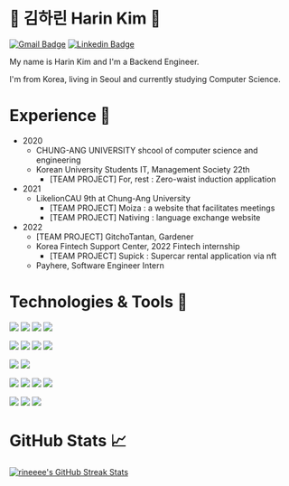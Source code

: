 # 🐥 김하린 Harin Kim 🐥
 <!-- Profile views -->
[![Gmail Badge](https://img.shields.io/badge/Gmail-d14836?style=flat-square&logo=Gmail&logoColor=white&link=mailto:icecandy1256@gmail.com)](mailto:icecandy1256@gmail.com)
[![Linkedin Badge](https://img.shields.io/badge/-LinkedIn-blue?style=flat-square&logo=Linkedin&logoColor=white&link=https://www.linkedin.com/in/%ED%95%98%EB%A6%B0-%EA%B9%80-825374253/)](https://www.linkedin.com/in/%ED%95%98%EB%A6%B0-%EA%B9%80-825374253/)

 
 <p align="left">My name is Harin Kim and I'm a Backend Engineer.
  
  I'm from Korea, living in Seoul and currently studying Computer Science.
  
<!--   I am motivated by the power of technology as a tool for positive change, with a background in Math, Physics, and Engineering. -->
</p>

# Experience 💫
- 2020
  - CHUNG-ANG UNIVERSITY shcool of computer science and engineering
  - Korean University Students IT, Management Society 22th
    - [TEAM PROJECT] For, rest : Zero-waist induction application
- 2021
  - LikelionCAU 9th at Chung-Ang University
    - [TEAM PROJECT] Moiza : a website that facilitates meetings
    - [TEAM PROJECT] Nativing : language exchange website
- 2022
  - [TEAM PROJECT] GitchoTantan, Gardener 
  - Korea Fintech Support Center, 2022 Fintech internship
    - [TEAM PROJECT] Supick : Supercar rental application via nft
  - Payhere, Software Engineer Intern

# Technologies & Tools 🔧
<img src="https://img.shields.io/badge/Python-3776AB?style=for-the-badge&logo=Python&logoColor=white"> <img src="https://img.shields.io/badge/JavaScript-F7DF1E?style=for-the-badge&logo=JavaScript&logoColor=white"> <img src="https://img.shields.io/badge/Java-007396.svg?style=for-the-badge&logo=java&logoColor=white"> <img src="https://img.shields.io/badge/Solidity-363636.svg?style=for-the-badge&logo=Solidity&logoColor=white"> 

<img src="https://img.shields.io/badge/Django-092E20?style=for-the-badge&logo=Django&logoColor=white"> <img src="https://img.shields.io/badge/FastAPI-009688?style=for-the-badge&logo=FastAPI&logoColor=white">  <img src="https://img.shields.io/badge/Node.js-339933?style=for-the-badge&logo=Node.js&logoColor=white"> <img src="https://img.shields.io/badge/express.js-%23404d59.svg?style=for-the-badge&logo=express&logoColor=%2361DAFB"> 

<img src="https://img.shields.io/badge/mysql-%2300f.svg?style=for-the-badge&logo=mysql&logoColor=white"> <img src="https://img.shields.io/badge/MongoDB-47A248.svg?style=for-the-badge&logo=mongodb&logoColor=white">

<img src="https://img.shields.io/badge/Git-F05032.svg?style=for-the-badge&logo=git&logoColor=white"> <img src="https://img.shields.io/badge/firebase-%23039BE5.svg?style=for-the-badge&logo=firebase"> <img src="https://img.shields.io/badge/github%20actions-%232671E5.svg?style=for-the-badge&logo=githubactions&logoColor=white"> <img src="https://img.shields.io/badge/Postman-FF6C37?style=for-the-badge&logo=Postman&logoColor=white">

<img src="https://img.shields.io/badge/Notion-%23000000.svg?style=for-the-badge&logo=notion&logoColor=white"> <img src="https://img.shields.io/badge/jira-%230A0FFF.svg?style=for-the-badge&logo=jira&logoColor=white"> <img src="https://img.shields.io/badge/Slack-4A154B?style=for-the-badge&logo=slack&logoColor=white">
<br>

# GitHub Stats 📈

<a href="https://github.com/rineeee/rineeee">
  <img align="center" src="https://github-readme-streak-stats.herokuapp.com/?user=rineeee&theme=dark" alt="rineeee's GitHub Streak Stats"/>
</a>
<br><br>


